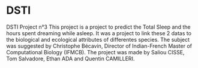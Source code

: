 # DSTI
DSTI Project n°3
This project is a project to predict the Total Sleep and the hours spent dreaming while asleep.
It was a project to link these 2 datas to the biological and ecological attributes of differentes species.
The subject was suggested by Christophe Bécavin,  Director of Indian-French Master of Computational Biology (IFMCB).
The project was made by Saliou CISSE, Tom Salvadore, Ethan ADA and Quentin CAMILLERI.
